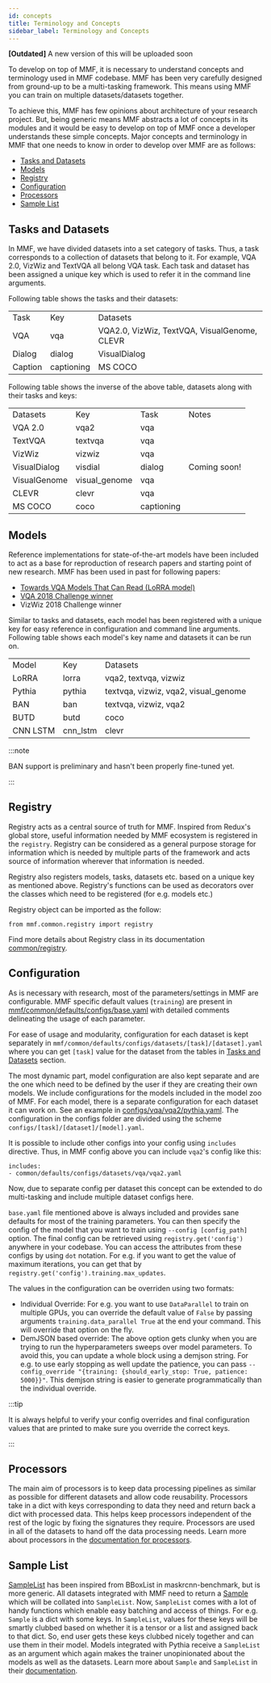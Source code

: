 ```yaml
---
id: concepts
title: Terminology and Concepts
sidebar_label: Terminology and Concepts
---
```


**[Outdated]** A new version of this will be uploaded soon

To develop on top of MMF, it is necessary to understand concepts and terminology used in MMF codebase. MMF has been very carefully designed from ground-up to be a multi-tasking framework. This means using MMF you can train on multiple datasets/datasets together.

To achieve this, MMF has few opinions about architecture of your research project. But, being generic means MMF abstracts a lot of concepts in its modules and it would be easy to develop on top of MMF once a developer understands these simple concepts. Major concepts and terminology in MMF that one needs to know in order to develop over MMF are as follows:

- [Tasks and Datasets](#tasks-and-datasets)
- [Models](#models)
- [Registry](#registry)
- [Configuration](#configuration)
- [Processors](#processors)
- [Sample List](#sample-list)

## Tasks and Datasets

In MMF, we have divided datasets into a set category of tasks. Thus, a task corresponds to a collection of datasets that belong to it. For example, VQA 2.0, VizWiz and TextVQA all belong VQA task. Each task and dataset has been assigned a unique key which is used to refer it in the command line arguments.

Following table shows the tasks and their datasets:

|         |            |                                              |
| ------- | ---------- | -------------------------------------------- |
| Task    | Key        | Datasets                                     |
| VQA     | vqa        | VQA2.0, VizWiz, TextVQA, VisualGenome, CLEVR |
| Dialog  | dialog     | VisualDialog                                 |
| Caption | captioning | MS COCO                                      |

Following table shows the inverse of the above table, datasets along with their tasks and keys:

|              |               |            |              |
| ------------ | ------------- | ---------- | ------------ |
| Datasets     | Key           | Task       | Notes        |
| VQA 2.0      | vqa2          | vqa        |              |
| TextVQA      | textvqa       | vqa        |              |
| VizWiz       | vizwiz        | vqa        |              |
| VisualDialog | visdial       | dialog     | Coming soon! |
| VisualGenome | visual_genome | vqa        |              |
| CLEVR        | clevr         | vqa        |              |
| MS COCO      | coco          | captioning |              |

## Models

Reference implementations for state-of-the-art models have been included to act as a base for reproduction of research papers and starting point of new research. MMF has been used in past for following papers:

- [Towards VQA Models That Can Read (LoRRA model)](https://arxiv.org/abs/1904.08920)
- [VQA 2018 Challenge winner](https://arxiv.org/abs/1807.09956)
- VizWiz 2018 Challenge winner

Similar to tasks and datasets, each model has been registered with a unique key for easy reference in configuration and command line arguments. Following table shows each model's key name and datasets it can be run on.

|          |          |                                      |
| -------- | -------- | ------------------------------------ |
| Model    | Key      | Datasets                             |
| LoRRA    | lorra    | vqa2, textvqa, vizwiz                |
| Pythia   | pythia   | textvqa, vizwiz, vqa2, visual_genome |
| BAN      | ban      | textvqa, vizwiz, vqa2                |
| BUTD     | butd     | coco                                 |
| CNN LSTM | cnn_lstm | clevr                                |

:::note

BAN support is preliminary and hasn't been properly fine-tuned yet.

:::

## Registry

Registry acts as a central source of truth for MMF. Inspired from Redux's global store, useful information needed by MMF ecosystem is registered in the `registry`. Registry can be considered as a general purpose storage for information which is needed by multiple parts of the framework and acts source of information wherever that information is needed.

Registry also registers models, tasks, datasets etc. based on a unique key as mentioned above. Registry's functions can be used as decorators over the classes which need to be registered (for e.g. models etc.)

Registry object can be imported as the follow:

```
from mmf.common.registry import registry

```

Find more details about Registry class in its documentation [common/registry](https://mmf.sh/api/lib/common/registry.html).

## Configuration

As is necessary with research, most of the parameters/settings in MMF are configurable. MMF specific default values (`training`) are present in [mmf/common/defaults/configs/base.yaml](https://github.com/facebookresearch/mmf/blob/v0.3/mmf/common/defaults/configs/base.yaml) with detailed comments delineating the usage of each parameter.

For ease of usage and modularity, configuration for each dataset is kept separately in `mmf/common/defaults/configs/datasets/[task]/[dataset].yaml` where you can get `[task]` value for the dataset from the tables in [Tasks and Datasets](#tasks-and-datasets) section.

The most dynamic part, model configuration are also kept separate and are the one which need to be defined by the user if they are creating their own models. We include configurations for the models included in the model zoo of MMF. For each model, there is a separate configuration for each dataset it can work on. See an example in [configs/vqa/vqa2/pythia.yaml](https://github.com/facebookresearch/mmf/blob/v0.3/configs/vqa/vqa2/pythia.yaml). The configuration in the configs folder are divided using the scheme `configs/[task]/[dataset]/[model].yaml`.

It is possible to include other configs into your config using `includes` directive. Thus, in MMF config above you can include `vqa2`'s config like this:

```
includes:
- common/defaults/configs/datasets/vqa/vqa2.yaml
```

Now, due to separate config per dataset this concept can be extended to do multi-tasking and include multiple dataset configs here.

`base.yaml` file mentioned above is always included and provides sane defaults for most of the training parameters. You can then specify the config of the model that you want to train using `--config [config_path]` option. The final config can be retrieved using `registry.get('config')` anywhere in your codebase. You can access the attributes from these configs by using `dot` notation. For e.g. if you want to get the value of maximum iterations, you can get that by `registry.get('config').training.max_updates`.

The values in the configuration can be overriden using two formats:

- Individual Override: For e.g. you want to use `DataParallel` to train on multiple GPUs, you can override the default value of `False` by passing arguments `training.data_parallel True` at the end your command. This will override that option on the fly.
- DemJSON based override: The above option gets clunky when you are trying to run the hyperparameters sweeps over model parameters. To avoid this, you can update a whole block using a demjson string. For e.g. to use early stopping as well update the patience, you can pass `--config_override "{training: {should_early_stop: True, patience: 5000}}"`. This demjson string is easier to generate programmatically than the individual override.

:::tip

It is always helpful to verify your config overrides and final configuration values that are printed to make sure you override the correct keys.

:::

## Processors

The main aim of processors is to keep data processing pipelines as similar as possible for different datasets and allow code reusability. Processors take in a dict with keys corresponding to data they need and return back a dict with processed data. This helps keep processors independent of the rest of the logic by fixing the signatures they require. Processors are used in all of the datasets to hand off the data processing needs. Learn more about processors in the [documentation for processors](https://mmf.sh/api/lib/datasets/processors.html).

## Sample List

[SampleList](https://mmf.sh/api/lib/common/sample.html#mmf.common.sample.SampleList) has been inspired from BBoxList in maskrcnn-benchmark, but is more generic. All datasets integrated with MMF need to return a [Sample](https://mmf.sh/api/lib/common/sample.html#mmf.common.sample.Sample) which will be collated into `SampleList`. Now, `SampleList` comes with a lot of handy functions which enable easy batching and access of things. For e.g. `Sample` is a dict with some keys. In `SampleList`, values for these keys will be smartly clubbed based on whether it is a tensor or a list and assigned back to that dict. So, end user gets these keys clubbed nicely together and can use them in their model. Models integrated with Pythia receive a `SampleList` as an argument which again makes the trainer unopinionated about the models as well as the datasets. Learn more about `Sample` and `SampleList` in their [documentation](https://mmf.sh/api/lib/common/sample.html).
